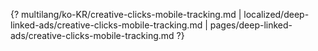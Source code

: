 {? multilang/ko-KR/creative-clicks-mobile-tracking.md | localized/deep-linked-ads/creative-clicks-mobile-tracking.md | pages/deep-linked-ads/creative-clicks-mobile-tracking.md ?}
